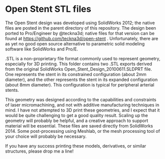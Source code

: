 # Open Stent STL files

The Open Stent design was developed using SolidWorks 2012; the native files are posted in the parent directory of this repository. The design been ported to Pro/Engineer by @teckna3d; native files for that version can be found at https://github.com/teckna3d/open-stent . Unfortunately, there are as yet no good open source alternative to parametric solid modeling software like SolidWorks and Pro/E. 

.STL is a non-proprietary file format commonly used to represent geometry, especially for 3D printing. This folder contains two .STL exports derived from the original SolidWorks Open_Stent_Design_20100611.SLDPRT file. One represents the stent in its constrained configuration (about 2mm diameter), and the other represents the stent in its expanded configuration (about 8mm diameter). This configuration is typical for peripheral arterial stents. 

This geometry was designed according to the capabilities and constraints of laser micromachining, and not with additive manufacturing techniques in mind. I have not attempted to 3D print these geometries, and I expect that it would be quite challenging to get a good quality result. Scaling up the geometry will probably be helpful, and a creative approach to support material will be essential. These files are saved directly from SolidWorks 2014. Some post-processing using Meshlab, or the mesh processing tool of your choice will probably be necessary.

If you have any success printing these models, derivatives, or similar structures, please drop me a line! 